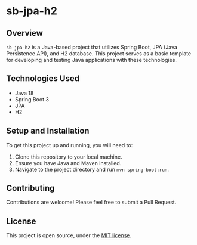 # sb-jpa-h2

## Overview
`sb-jpa-h2` is a Java-based project that utilizes Spring Boot, JPA (Java Persistence API), and H2 database. This project serves as a basic template for developing and testing Java applications with these technologies.

## Technologies Used
- Java 18
- Spring Boot 3
- JPA
- H2

## Setup and Installation
To get this project up and running, you will need to:

1. Clone this repository to your local machine.
2. Ensure you have Java and Maven installed.
3. Navigate to the project directory and run `mvn spring-boot:run`.

## Contributing
Contributions are welcome! Please feel free to submit a Pull Request.

## License
This project is open source, under the [MIT license](/LICENSE).

